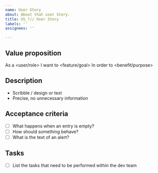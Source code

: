 ```yaml
---
name: User Story
about: About that user Story.
title: US_?// User Story
labels: ''
assignees: ''

---
```


## Value proposition
As a <user/role>
I want to <feature/goal>
In order to <benefit/purpose>
## Description
- Scribble / design or text
- Precise, no unnecessary information
## Acceptance criteria
- [ ] What happens when an entry is empty?
- [ ] How should something behave?
- [ ] What is the text of an alert?
## Tasks
- [ ] List the tasks that need to be performed within the dev team

